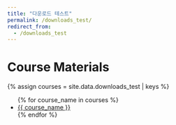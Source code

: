```yaml
---
title: "다운로드 테스트"
permalink: /downloads_test/
redirect_from:
  - /downloads_test
---
```


# Course Materials

{% assign courses = site.data.downloads_test | keys %}

<ul>
  {% for course_name in courses %}
    <li>
      <a href="/downloads_test/{{ course_name | slugify }}/">
        {{ course_name }}
      </a>
    </li>
  {% endfor %}
</ul>
